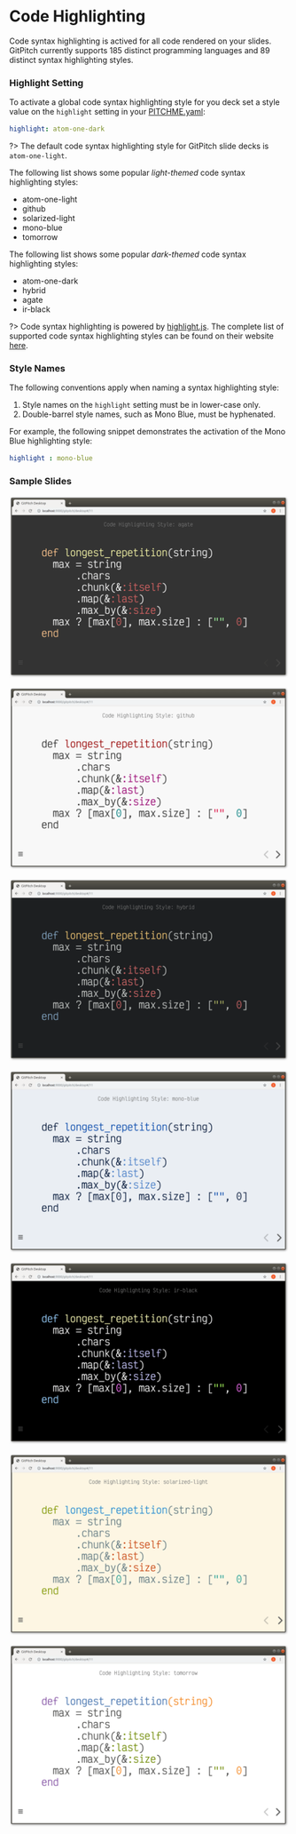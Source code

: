 # Code Highlighting

Code syntax highlighting is actived for all code rendered on your slides. GitPitch currently supports 185 distinct programming languages and 89 distinct syntax highlighting styles.

### Highlight Setting

To activate a global code syntax highlighting style for you deck set a style value on the `highlight` setting in your [PITCHME.yaml](/conventions/pitchme-yaml.md):

```yaml
highlight: atom-one-dark
```

?> The default code syntax highlighting style for GitPitch slide decks is `atom-one-light`.

The following list shows some popular *light-themed* code syntax highlighting styles:

- atom-one-light
- github
- solarized-light
- mono-blue
- tomorrow

The following list shows some popular *dark-themed* code syntax highlighting styles:

- atom-one-dark
- hybrid
- agate
- ir-black

?> Code syntax highlighting is powered by [highlight.js](https://highlightjs.org). The complete list of supported code syntax highlighting styles can be found on their website [here](https://highlightjs.org/static/demo/).

### Style Names

The following conventions apply when naming a syntax highlighting style:

1. Style names on the `highlight` setting must be in lower-case only.
1.  Double-barrel style names, such as Mono Blue, must be hyphenated.

For example, the following snippet demonstrates the activation of the Mono Blue highlighting style:

```yaml
highlight : mono-blue
```

### Sample Slides

![Screenshot demonstrating code syntax highlighting](../_images/code-highlighting-agate.png)

![Screenshot demonstrating code syntax highlighting](../_images/code-highlighting-github.png)

![Screenshot demonstrating code syntax highlighting](../_images/code-highlighting-hybrid.png)

![Screenshot demonstrating code syntax highlighting](../_images/code-highlighting-mono-blue.png)

![Screenshot demonstrating code syntax highlighting](../_images/code-highlighting-ir-black.png)

![Screenshot demonstrating code syntax highlighting](../_images/code-highlighting-solarized-light.png)

![Screenshot demonstrating code syntax highlighting](../_images/code-highlighting-tomorrow.png)

